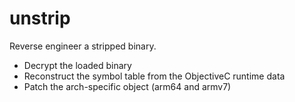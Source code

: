 # unstrip

Reverse engineer a stripped binary.

* Decrypt the loaded binary
* Reconstruct the symbol table from the ObjectiveC runtime data
* Patch the arch-specific object (arm64 and armv7)

